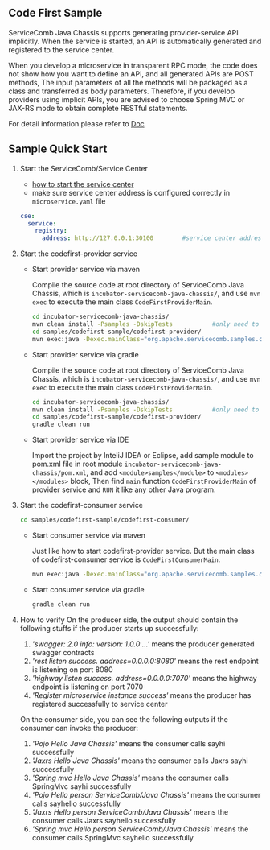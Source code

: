 ## Code First Sample

ServiceComb Java Chassis supports generating provider-service API implicitly. When the service is started, an API is automatically generated and registered to the service center.

When you develop a microservice in transparent RPC mode, the code does not show how you want to define an API, and all generated APIs are POST methods, The input parameters of all the methods will be packaged as a class and transferred as body parameters. Therefore, if you develop providers using implicit APIs, you are advised to choose Spring MVC or JAX-RS mode to obtain complete RESTful statements.

For detail information please refer to [Doc](http://servicecomb.incubator.apache.org/users/service-contract/)



## Sample Quick Start

1. Start the ServiceComb/Service Center

   - [how to start the service center](http://servicecomb.incubator.apache.org/users/setup-environment/#)
   - make sure service center address is configured correctly in `microservice.yaml` file

   ```yaml
   cse:
     service:
       registry:
         address: http://127.0.0.1:30100		#service center address
   ```

2. Start the codefirst-provider service

   - Start provider service via maven

      Compile the source code at root directory of ServiceComb Java Chassis, which is `incubator-servicecomb-java-chassis/`, and use `mvn exec` to execute the main class `CodeFirstProviderMain`.

      ```bash
      cd incubator-servicecomb-java-chassis/
      mvn clean install -Psamples -DskipTests			#only need to install at first time.
      cd samples/codefirst-sample/codefirst-provider/
      mvn exec:java -Dexec.mainClass="org.apache.servicecomb.samples.codefirst.provider.CodeFirstProviderMain"
      ```

   - Start provider service via gradle

      Compile the source code at root directory of ServiceComb Java Chassis, which is `incubator-servicecomb-java-chassis/`, and use `mvn exec` to execute the main class `CodeFirstProviderMain`.

      ```bash
      cd incubator-servicecomb-java-chassis/
      mvn clean install -Psamples -DskipTests			#only need to install at first time.
      cd samples/codefirst-sample/codefirst-provider/
      gradle clean run
      ```

   - Start provider service via IDE

      Import the project by InteliJ IDEA or Eclipse, add sample module to pom.xml file in root module `incubator-servicecomb-java-chassis/pom.xml`, and add `<module>samples</module>` to `<modules></modules>` block, Then find `main` function `CodeFirstProviderMain` of provider service and `RUN` it like any other Java program.

3. Start the codefirst-consumer service

   ```bash
   cd samples/codefirst-sample/codefirst-consumer/
   ```

   - Start consumer service via maven

      Just like how to start codefirst-provider service. But the main class of codefirst-consumer service is `CodeFirstConsumerMain`.

      ```bash
      mvn exec:java -Dexec.mainClass="org.apache.servicecomb.samples.codefirst.consumer.CodeFirstConsumerMain"
      ```

   - Start consumer service via gradle

      ```bash
      gradle clean run
      ```

4. How to verify
   On the producer side, the output should contain the following stuffs if the producer starts up successfully:
   1. *'swagger: 2.0 info: version: 1.0.0 ...'* means the producer generated swagger contracts
   2. *'rest listen success. address=0.0.0.0:8080'* means the rest endpoint is listening on port 8080
   3. *'highway listen success. address=0.0.0.0:7070'* means the highway endpoint is listening on port 7070
   4. *'Register microservice instance success'* means the producer has registered successfully to service center
   
   On the consumer side, you can see the following outputs if the consumer can invoke the producer:
   1. *'Pojo Hello Java Chassis'* means the consumer calls sayhi successfully 
   2. *'Jaxrs Hello Java Chassis'* means the consumer calls Jaxrs sayhi successfully
   3. *'Spring mvc Hello Java Chassis'* means the consumer calls SpringMvc sayhi successfully
   4. *'Pojo Hello person ServiceComb/Java Chassis'* means the consumer calls sayhello successfully
   5. *'Jaxrs Hello person ServiceComb/Java Chassis'* means the consumer calls Jaxrs sayhello successfully
   6. *'Spring mvc Hello person ServiceComb/Java Chassis'* means the consumer calls SpringMvc sayhello successfully